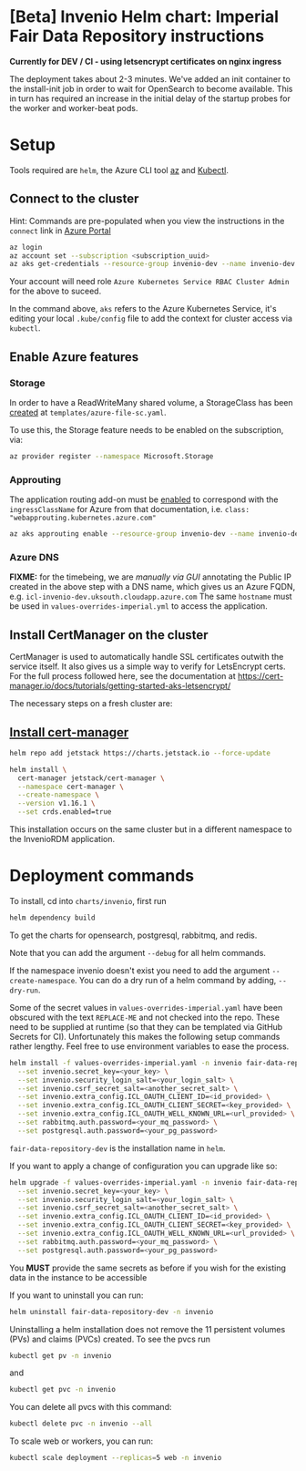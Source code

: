 # [Beta] Invenio Helm chart: Imperial Fair Data Repository instructions

**Currently for DEV / CI - using letsencrypt certificates on nginx ingress**

The deployment takes about 2-3 minutes. We've added an init container to the install-init
job in order to wait for OpenSearch to become available. This in turn has required an
increase in the initial delay of the startup probes for the worker and worker-beat pods.

# Setup

Tools required are `helm`, the Azure CLI tool [az](https://go.microsoft.com/fwlink/?linkid=872496) and [Kubectl](https://go.microsoft.com/fwlink/?linkid=2233742).

## Connect to the cluster
Hint: Commands are pre-populated when you view the instructions in the `connect` link in [Azure Portal](https://portal.azure.com)

```bash
az login
az account set --subscription <subscription_uuid>
az aks get-credentials --resource-group invenio-dev --name invenio-dev --overwrite-existing
```

Your account will need role `Azure Kubernetes Service RBAC Cluster Admin` for the above to suceed.

In the command above, `aks` refers to the Azure Kubernetes Service, it's editing your local `.kube/config` file to add the context for cluster access via `kubectl`.

## Enable Azure features

### Storage
In order to have a ReadWriteMany shared volume, a StorageClass has been
[created](https://learn.microsoft.com/en-us/azure/aks/azure-csi-files-storage-provision#create-a-storage-class) at `templates/azure-file-sc.yaml`.

To use this, the Storage feature needs to be enabled on the subscription, via:
```bash
az provider register --namespace Microsoft.Storage
```

### Approuting
The application routing add-on must be [enabled](https://learn.microsoft.com/en-us/azure/aks/app-routing#enable-on-an-existing-cluster) 
to correspond with the `ingressClassName` for Azure from that documentation, i.e. `class: "webapprouting.kubernetes.azure.com"`

```bash
az aks approuting enable --resource-group invenio-dev --name invenio-dev
```

### Azure DNS

**FIXME:** for the timebeing, we are _manually via GUI_ annotating the Public IP created in the above step with a DNS name, which gives us an Azure FQDN, e.g. `icl-invenio-dev.uksouth.cloudapp.azure.com`
The same `hostname` must be used in `values-overrides-imperial.yml` to access the application.

## Install CertManager on the cluster

CertManager is used to automatically handle SSL certificates outwith the service itself. It also gives us a simple way to verify for LetsEncrypt certs.
For the full process followed here, see the documentation at https://cert-manager.io/docs/tutorials/getting-started-aks-letsencrypt/

The necessary steps on a fresh cluster are:

## [Install cert-manager](https://cert-manager.io/docs/tutorials/getting-started-aks-letsencrypt/#install-cert-manager)

```bash
helm repo add jetstack https://charts.jetstack.io --force-update

helm install \
  cert-manager jetstack/cert-manager \
  --namespace cert-manager \
  --create-namespace \
  --version v1.16.1 \
  --set crds.enabled=true
```

This installation occurs on the same cluster but in a different namespace to the InvenioRDM application.

# Deployment commands
To install, cd into `charts/invenio`, first run

```bash
helm dependency build
```
To get the charts for opensearch, postgresql, rabbitmq, and redis.

Note that you can add the argument `--debug` for all helm commands.

If the namespace invenio doesn't exist you need to add the argument `--create-namespace`.
You can do a dry run of a helm command by adding, `--dry-run`.

Some of the secret values in `values-overrides-imperial.yaml` have been obscured with the text `REPLACE-ME` and not checked into the repo.
These need to be supplied at runtime (so that they can be templated via GitHub Secrets for CI). Unfortunately this makes the following setup
commands rather lengthy. Feel free to use environment variables to ease the process.

```bash
helm install -f values-overrides-imperial.yaml -n invenio fair-data-repository-dev . [--create-namespace] \
  --set invenio.secret_key=<your_key> \
  --set invenio.security_login_salt=<your_login_salt> \
  --set invenio.csrf_secret_salt=<another_secret_salt> \
  --set invenio.extra_config.ICL_OAUTH_CLIENT_ID=<id_provided> \
  --set invenio.extra_config.ICL_OAUTH_CLIENT_SECRET=<key_provided> \
  --set invenio.extra_config.ICL_OAUTH_WELL_KNOWN_URL=<url_provided> \
  --set rabbitmq.auth.password=<your_mq_password> \
  --set postgresql.auth.password=<your_pg_password>
```
`fair-data-repository-dev` is the installation name in `helm`.

If you want to apply a change of configuration you can upgrade like so:
```bash
helm upgrade -f values-overrides-imperial.yaml -n invenio fair-data-repository-dev . \
  --set invenio.secret_key=<your_key> \
  --set invenio.security_login_salt=<your_login_salt> \
  --set invenio.csrf_secret_salt=<another_secret_salt> \
  --set invenio.extra_config.ICL_OAUTH_CLIENT_ID=<id_provided> \
  --set invenio.extra_config.ICL_OAUTH_CLIENT_SECRET=<key_provided> \
  --set invenio.extra_config.ICL_OAUTH_WELL_KNOWN_URL=<url_provided> \
  --set rabbitmq.auth.password=<your_mq_password> \
  --set postgresql.auth.password=<your_pg_password>
```

You **MUST** provide the same secrets as before if you wish for the existing data in the instance to be accessible

If you want to uninstall you can run:
```bash
helm uninstall fair-data-repository-dev -n invenio
```

Uninstalling a helm installation does not remove the 11 persistent volumes (PVs) and claims (PVCs) created. To see the
pvcs run

```bash
kubectl get pv -n invenio
```

and 

```bash
kubectl get pvc -n invenio
```

You can delete all pvcs with this command:
```bash
kubectl delete pvc -n invenio --all
```

To scale web or workers, you can run:
```bash
kubectl scale deployment --replicas=5 web -n invenio
```